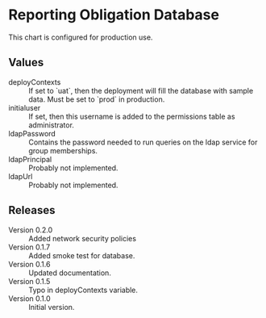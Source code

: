 # Reporting Obligation Database

This chart is configured for production use.

## Values

<dl>
  <dt>deployContexts</dt>
  <dd>If set to `uat`, then the deployment will fill the database with sample data. Must be set to `prod` in production.</dd>

  <dt>initialuser</dt>
  <dd>If set, then this username is added to the permissions table as administrator.</dd>
  <dt>ldapPassword</dt>
  <dd>Contains the password needed to run queries on the ldap service for group memberships.</dd>

  <dt>ldapPrincipal</dt>
  <dd>Probably not implemented.</dd>

  <dt>ldapUrl</dt>
  <dd>Probably not implemented.</dd>

</dl>

## Releases

<dl>

  <dt>Version 0.2.0</dt>
  <dd>Added network security policies</dd>

  <dt>Version 0.1.7</dt>
  <dd>Added smoke test for database.</dd>

  <dt>Version 0.1.6</dt>
  <dd>Updated documentation.</dd>

  <dt>Version 0.1.5</dt>
  <dd>Typo in deployContexts variable.</dd>

  <dt>Version 0.1.0</dt>
  <dd>Initial version.</dd>

</dl>

